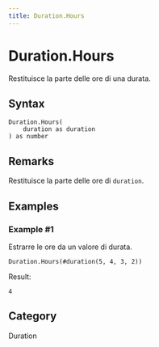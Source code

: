 ```yaml
---
title: Duration.Hours
---
```


# Duration.Hours


Restituisce la parte delle ore di una durata.


## Syntax

```powerquery
Duration.Hours(
    duration as duration
) as number
```


## Remarks

Restituisce la parte delle ore di <code>duration</code>.


## Examples

### Example #1 
Estrarre le ore da un valore di durata.
```powerquery
Duration.Hours(#duration(5, 4, 3, 2))
```

Result: 
```powerquery
4
```




## Category
Duration
